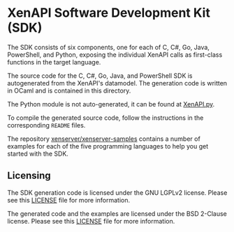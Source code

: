 # XenAPI Software Development Kit (SDK)

The SDK consists of six components, one for each of C, C#, Go, Java, PowerShell,
and Python, exposing the individual XenAPI calls as first-class functions in the
target language.

The source code for the C, C#, Go, Java, and PowerShell SDK is autogenerated from the
XenAPI's datamodel. The generation code is written in OCaml and is contained in
this directory.

The Python module is not auto-generated, it can be found at
[XenAPI.py](../../python3/examples/XenAPI/XenAPI.py).

To compile the generated source code, follow the instructions in the corresponding
`README` files.

The repository [xenserver/xenserver-samples](https://github.com/xenserver/xenserver-samples)
contains a number of examples for each of the five programming languages to help
you get started with the SDK.

## Licensing

The SDK generation code is licensed under the GNU LGPLv2 license. Please see this
[LICENSE](../../LICENSE) file for more information.

The generated code and the examples are licensed under the BSD 2-Clause license.
Please see this [LICENSE](LICENSE) file for more information.
